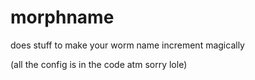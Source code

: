 # morphname
does stuff to make your worm name increment magically

(all the config is in the code atm sorry lole)
